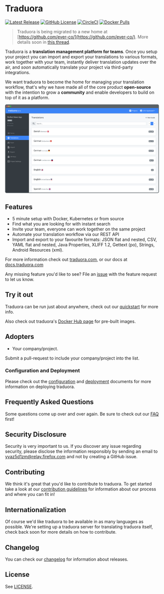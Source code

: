 # Traduora
[![Latest Release](https://img.shields.io/github/release/traduora/traduora.svg?label=latest%20release)](https://github.com/traduora/traduora/releases)
[![GitHub License](https://img.shields.io/badge/license-AGPL-v3.svg)](https://raw.githubusercontent.com/traduora/traduora/master/LICENSE)
[![CircleCI](https://circleci.com/gh/traduora/traduora.svg?style=svg)](https://circleci.com/gh/traduora/traduora)
[![Docker Pulls](https://img.shields.io/docker/pulls/traduora/traduora)](https://hub.docker.com/r/traduora/traduora)

> Traduora is being migrated to a new home at [https://github.com/ever-co/](https://github.com/ever-co/). More details soon in [this thread](https://github.com/traduora/traduora/issues/197).

Traduora is a **translation management platform for teams**. Once you setup your project you can import and export your translations to various formats, work together with your team, instantly deliver translation updates over the air, and *soon* automatically translate your project via third-party integrations.

We want traduora to become the home for managing your translation workflow, that's why we have made all of the core product **open-source** with the intention to grow a **community** and enable developers to build on top of it as a platform.

![Traduora Product Screenshot](docs-website/static/img/traduora-preview.png)


## Features
- 5 minute setup with Docker, Kubernetes or from source
- Find what you are looking for with instant search
- Invite your team, everyone can work together on the same project
- Automate your translation workflow via our REST API
- Import and export to your favourite formats: JSON flat and nested, CSV, YAML flat and nested, Java Properties, XLIFF 1.2, Gettext (po), Strings, Android Resources (xml).

For more information check out [traduora.com](https://traduora.com), or our docs at [docs.traduora.com](https://docs.traduora.com)

Any missing feature you'd like to see? File an [issue](https://github.com/traduora/traduora/issues) with the feature request to let us know.


## Try it out
Traduora can be run just about anywhere, check out our [quickstart](https://docs.traduora.com/docs/getting-started) for more info.

Also check out traduora's [Docker Hub page](https://hub.docker.com/r/traduora/traduora) for pre-built images.

## Adopters
- Your company/project.

Submit a pull-request to include your company/project into the list.

### Configuration and Deployment
Please check out the [configuration](https://docs.traduora.com/docs/configuration) and [deployment](https://docs.traduora.com/docs/deployment) documents for more information on deploying traduora.


## Frequently Asked Questions
Some questions come up over and over again. Be sure to check out our [FAQ](https://docs.traduora.com/docs/faq) first!


## Security Disclosure
Security is very important to us. If you discover any issue regarding security, please disclose the information responsibly by sending an email to yyaz5d1zm@relay.firefox.com and not by creating a GitHub issue.


## Contributing
We think it's great that you'd like to contribute to traduora. To get started take a look at our [contribution guidelines](https://docs.traduora.com/docs/contributing) for information about our process and where you can fit in!


## Internationalization
Of course we'd like traduora to be available in as many languages as possible. We're setting up a traduora server for translating traduora itself, check back soon for more details on how to contribute.


## Changelog
You can check our [changelog](https://docs.traduora.com/docs/changelog) for information about releases.


## License
See [LICENSE](https://github.com/traduora/traduora/blob/master/LICENSE).

